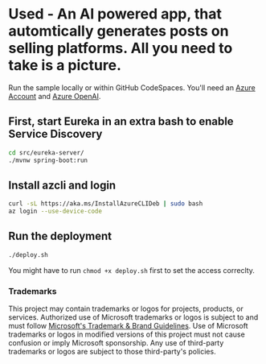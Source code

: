 # Used  - An AI powered app, that automtically generates posts on selling platforms. All you need to take is a picture.

Run the sample locally or within GitHub CodeSpaces.
You'll need an [Azure Account](https://aka.ms/az-free) and [Azure OpenAI](https://learn.microsoft.com/azure/ai-services/openai/).


## First, start Eureka in an extra bash to enable Service Discovery

```bash
cd src/eureka-server/
./mvnw spring-boot:run
```

## Install azcli and login

```bash
curl -sL https://aka.ms/InstallAzureCLIDeb | sudo bash
az login --use-device-code
```

## Run the deployment

```bash
./deploy.sh
```

You might have to run `chmod +x deploy.sh` first to set the access correclty.

### Trademarks

This project may contain trademarks or logos for projects, products, or services. Authorized use of Microsoft
trademarks or logos is subject to and must follow
[Microsoft's Trademark & Brand Guidelines](https://www.microsoft.com/en-us/legal/intellectualproperty/trademarks/usage/general).
Use of Microsoft trademarks or logos in modified versions of this project must not cause confusion or imply Microsoft sponsorship.
Any use of third-party trademarks or logos are subject to those third-party's policies.
